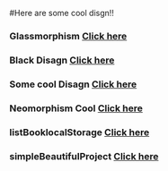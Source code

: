 #Here are some cool disgn!!

### Glassmorphism <a href="https://umarov-safar.github.io/simplProjectsFrontend/glassMorphism/index.html">Click here</a>
### Black Disagn <a href="https://umarov-safar.github.io/simplProjectsFrontend/cssTest/index.html">Click here</a>
### Some cool Disagn <a href="https://umarov-safar.github.io/simplProjectsFrontend/design1/index.html">Click here</a>
### Neomorphism Cool <a href="https://umarov-safar.github.io/simplProjectsFrontend/neuMotphism/indax.html">Click here</a>
### listBooklocalStorage <a href="https://umarov-safar.github.io/simplProjectsFrontend/listBooklocalStorage/index.html">Click here</a>
### simpleBeautifulProject <a href="https://umarov-safar.github.io/simplProjectsFrontend/simpleBeautifulProject/index1.html">Click here</a>
